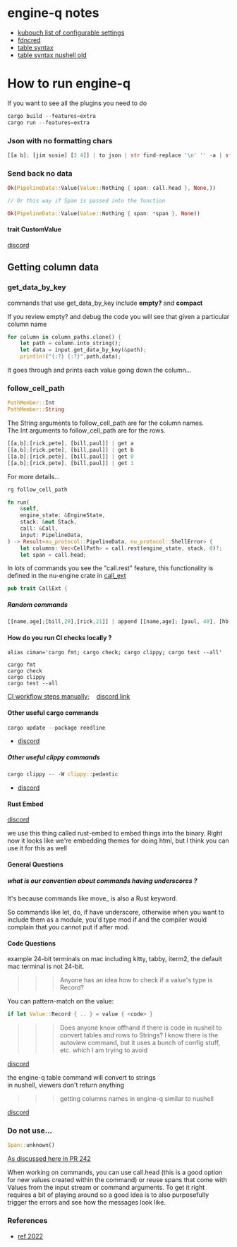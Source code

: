 
# engine-q notes

* [kubouch list of configurable settings](https://github.com/nushell/engine-q/issues/459)
* [fdncred](./engine-q/fdncred.md)
* [table syntax](./engine-q/table-syntax.md)
* [table syntax nushell old](./engine-q/nushell-table-syntax.md)

# How to run engine-q

If you want to see all the plugins you need to do

```rust
cargo build --features=extra
cargo run --features=extra
```

### Json with no formatting chars

```rust
[[a b]; [jim susie] [3 4]] | to json | str find-replace '\n' '' -a | str trim -a
```

### Send back no data

```rust
Ok(PipelineData::Value(Value::Nothing { span: call.head }, None,))

// Or this way if Span is passed into the function

Ok(PipelineData::Value(Value::Nothing { span: *span }, None))

```

#### trait CustomValue

[discord](https://discord.com/channels/601130461678272522/889232844101156914/911337922890985512)

## Getting column data

### get_data_by_key

commands that use get_data_by_key include **empty?** and **compact**

If you review empty? and debug the code you will see that given a particular column name

```rust
for column in column_paths.clone() {
    let path = column.into_string();
    let data = input.get_data_by_key(&path);
    println!("{:?} {:?}",path,data);
```

It goes through and prints each value going down the column...

### follow_cell_path

```rust
PathMember::Int
PathMember::String
```

The String arguments to follow_cell_path are for the column names.  
The Int arguments to follow_cell_path are for the rows.

```rust
[[a,b];[rick,pete], [bill,paul]] | get a
[[a,b];[rick,pete], [bill,paul]] | get b
[[a,b];[rick,pete], [bill,paul]] | get 0
[[a,b];[rick,pete], [bill,paul]] | get 1
```

For more details...
```rust
rg follow_cell_path
```

```rust
fn run(
    &self,
    engine_state: &EngineState,
    stack: &mut Stack,
    call: &Call,
    input: PipelineData,
) -> Result<nu_protocol::PipelineData, nu_protocol::ShellError> {
    let columns: Vec<CellPath> = call.rest(engine_state, stack, 0)?;
    let span = call.head;
```

In lots of commands you see the "call.rest" feature, this functionality
is defined in the nu-engine crate in [call_ext](https://github.com/nushell/engine-q/blob/main/crates/nu-engine/src/call_ext.rs)

```rust
pub trait CallExt {
```

##### Random commands

```rust
[[name,age];[bill,20],[rick,21]] | append [[name,age]; [paul, 40], [hb,70], [sally, 33], [sam,46]] | prepend [[name,age]; [sarah,40],[jane,50]]
```


#### How do you run CI checks locally ?

```
alias ciman='cargo fmt; cargo check; cargo clippy; cargo test --all'

cargo fmt
cargo check
cargo clippy
cargo test --all
```

[CI workflow steps manually](https://github.com/nushell/engine-q/blob/main/.github/workflows/ci.yml); &nbsp;&nbsp;
[discord link](https://discord.com/channels/601130461678272522/889232844101156914/904688334578794516)

#### Other useful cargo commands

```rust
cargo update --package reedline
```
* [discord](https://discord.com/channels/601130461678272522/855886335980994600/918604480965120081)

##### Other useful clippy commands

```rust
cargo clippy -- -W clippy::pedantic
```
* [discord](https://discord.com/channels/601130461678272522/855886335980994600/924724885039763468)

#### Rust Embed

[discord](https://discord.com/channels/601130461678272522/683070703716925568/921313094049882172)

we use this thing called rust-embed to embed things into the binary. Right now it looks like we're embedding themes for doing html, but I think you can use it for this as well

#### General Questions

##### what is our convention about commands having underscores ?

It's because commands like move_ is also a Rust keyword. 

So commands like let, do, if have underscore, otherwise when you want to include them as a module, you'd type mod if and the compiler would complain that you cannot put if after mod.

#### Code Questions

example 24-bit terminals on mac including kitty, tabby, iterm2,
the default mac terminal is not 24-bit.

>>> Anyone has an idea how to check if a value's type is Record?

You can pattern-match on the value:
```rust
if let Value::Record { .. } = value { <code> }
```

>>> Does anyone know offhand if there is code in nushell to convert tables and rows to Strings?  I know there is the autoview command, but it uses a bunch of config stuff, etc. which I am trying to avoid

[discord](https://discord.com/channels/601130461678272522/615329862395101194/917099551058427904)

the engine-q table command will convert to strings   
in nushell, viewers don't return anything

>>> getting columns names in engine-q similar to nushell

[discord](https://discord.com/channels/601130461678272522/614593951969574961/921375934551048232)

### Do not use...

```rust
Span::unknown()
```

[As discussed here in PR 242](https://github.com/nushell/engine-q/issues/242#issuecomment-997017183)

When working on commands, you can use call.head (this is a good option for new values created within the command) or reuse spans that come with Values from the input stream or command arguments. To get it right requires a bit of playing around so a good idea is to also purposefully trigger the errors and see how the messages look like.

### References

* [ref 2022](./ref/ref22.md)
